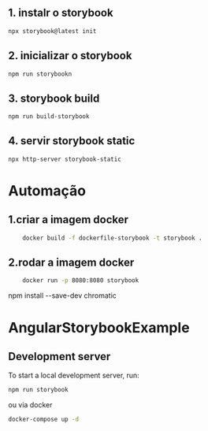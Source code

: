 
## 1. instalr o storybook
```bash
npx storybook@latest init
```
## 2. inicializar o storybook
```bash
npm run storybookn
```

## 3. storybook build
```bash
npm run build-storybook
```

## 4. servir storybook static 
```bash
npx http-server storybook-static
```

# Automação 
## 1.criar a imagem docker 
```bash
    docker build -f dockerfile-storybook -t storybook .
```

## 2.rodar a imagem docker
```bash
    docker run -p 8080:8080 storybook
```

npm install --save-dev chromatic


# AngularStorybookExample

## Development server

To start a local development server, run:

```bash
npm run storybook
```

ou via docker 

```bash
docker-compose up -d
```